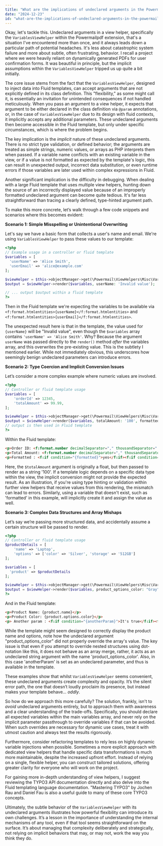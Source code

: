 ```yaml
---
title: "What are the implications of undeclared arguments in the Powermailpdf VariablesViewHelper?"
date: "2024-12-23"
id: "what-are-the-implications-of-undeclared-arguments-in-the-powermailpdf-variablesviewhelper"
---
```


Okay, let's tackle this. Undeclared arguments in a view helper, specifically the `VariablesViewHelper` within the Powermailpdf extension, that's a situation I've encountered more than once, and it always leads down a particular path of potential headaches. It's less about catastrophic system failure and more about subtle, often frustrating, behavior. I recall a project where we were heavily reliant on dynamically generated PDFs for user confirmation forms. It was beautiful in principle, but the implicit assumptions within the `VariablesViewHelper` tripped us up quite a bit initially.

The core issue stems from the fact that the `VariablesViewHelper`, designed to inject data into Fluid templates, can accept arguments that are not explicitly defined in its class definition. This "flexibility," as some might call it, is essentially an invitation for unintended consequences if not handled meticulously. When you pass an argument to a view helper, it expects that argument to be either declared in the class definition via `@param` annotations, or, in the case of `VariablesViewHelper` due to its design with fluid contexts, it implicitly accepts any additional parameters. These undeclared arguments then become accessible in the Fluid template, but only under specific circumstances, which is where the problem begins.

The key implication is the *implicit* nature of these undeclared arguments. There is no strict type validation, or defined behavior; the arguments are treated as simple strings, numeric values, or arrays as PHP interprets them when passed. If a variable name conflicts with an existing variable in the view, or if a value is not formatted as expected by the template's logic, this can result in unexpected output, incorrect data substitution, or even runtime errors if those variables are later used within complex expressions in Fluid.

Another significant implication is the difficulty in debugging. When dealing with a large Fluid template that uses multiple view helpers, hunting down the source of an incorrectly displayed value because of an improperly formatted undeclared argument can become quite tedious. It's far less straightforward than tracing a clearly defined, type-hinted argument path.

To make this more concrete, let’s walk through a few code snippets and scenarios where this becomes evident:

**Scenario 1: Simple Misspelling or Unintentional Overwriting**

Let's say we have a basic form that collects a user's name and email. We're using `VariablesViewHelper` to pass these values to our template:

```php
<?php
// Example usage in a controller or fluid template
$variables = [
  'userName' => 'Alice Smith',
  'userEmail' => 'alice@example.com'
];

$viewHelper = $this->objectManager->get(\Powermail\ViewHelpers\Misc\VariablesViewHelper::class);
$output = $viewHelper->render($variables, userName: 'Invalid value');

// ... output $output within a fluid template
?>
```

Then in the Fluid template we're expecting the variables to be available via `<f:format.htmlentities>{userName}</f:format.htmlentities>` and `<f:format.htmlentities>{userEmail}</f:format.htmlentities>`.

The unexpected result here is that in the template, the value used for `{userName}` will be "Invalid value", even though the `$variables` array contains `'userName' => 'Alice Smith'`. Why? Because the argument `userName` was passed directly to the `render()` method *after* the variables array, and this overwrites the pre-existing value. This is the subtlety I mentioned earlier. While not immediately obvious, this underscores how seemingly benign undeclared parameters can introduce errors.

**Scenario 2: Type Coercion and Implicit Conversion Issues**

Let’s consider a more complex example where numeric values are involved.

```php
<?php
// Controller or fluid template usage
$variables = [
    'orderId' => 12345,
    'totalAmount' => 99.99,
];

$viewHelper = $this->objectManager->get(\Powermail\ViewHelpers\Misc\VariablesViewHelper::class);
$output = $viewHelper->render($variables, totalAmount: '100', formatted: true);
// output is then used in Fluid template
?>
```

Within the Fluid template:

```html
<p>Order ID: <f:format.number decimalSeparator="," thousandSeparator="." decimalPlaces="0">{orderId}</f:format.number></p>
<p>Total Amount: <f:format.number decimalSeparator="," thousandSeparator="." decimalPlaces="2">{totalAmount}</f:format.number></p>
<p>Formatted : <f:if condition="{formatted}">yes</f:if><f:if condition="!{formatted}">no</f:if></p>
```

Here, the `$totalAmount` argument is originally a float, but then passed to render as a string '100'. If a template logic depends on a specific data type within the view, the implicit conversion might not provide the expected result. As an illustration, if you're using type hinting or validation within further view helpers that receive values from this rendering, the mismatch can lead to errors. Similarly, using a variable that doesn't exist, such as 'formatted' in this example, will implicitly create it and assign the value as well.

**Scenario 3: Complex Data Structures and Array Mishaps**

Let’s say we’re passing more structured data, and accidentally assume a certain structure will be passed to render.

```php
<?php
// Controller or fluid template usage
$productDetails = [
    'name' => 'Laptop',
    'options' => ['color' => 'Silver', 'storage' => '512GB']
];

$variables = [
  'product' => $productDetails
];

$viewHelper = $this->objectManager->get(\Powermail\ViewHelpers\Misc\VariablesViewHelper::class);
$output = $viewHelper->render($variables, product_options_color: "Gray", anotherParam: true);
?>
```

And in the Fluid template:
```html
<p>Product Name: {product.name}</p>
<p>Product Color: {product.options.color}</p>
<p> Another param : <f:if condition="{anotherParam}">It's true</f:if><f:if condition="!{anotherParam}">it's false</f:if></p>
```

While the template might seem designed to correctly display the product name and options, note how the undeclared argument "product\_options\_color" did not properly override the array's value. The key issue is that even if you attempt to override nested structures using dot-notation like this, it does not behave as an array merge, rather, it acts as an undeclared string argument with the name 'product_options_color'. Also, in this case 'anotherParam' is set as an undeclared parameter, and thus is available in the template.

These examples show that whilst `VariablesViewHelper` seems convenient, these undeclared arguments create complexity and opacity. It’s the silent error path, the one that doesn’t loudly proclaim its presence, but instead makes your template behave… *oddly*.

So how do we approach this more carefully? The solution, frankly, isn't to *avoid* undeclared arguments entirely, but to approach them with awareness and a clear understanding of the trade-offs. Specifically, you should declare all expected variables within the main variables array, and never rely on the implicit parameter passthrough to override variables if that can be avoided. When such overrides are necessary for dynamic use cases, treat it with utmost caution and always test the results rigorously.

Furthermore, consider refactoring templates to rely less on highly dynamic variable injections when possible. Sometimes a more explicit approach with dedicated view helpers that handle specific data transformations is much more maintainable, despite the increased upfront effort. Instead of relying on a single, flexible helper, you can construct tailored solutions, offering greater clarity for everyone who will work on the project.

For gaining more in-depth understanding of view helpers, I suggest reviewing the TYPO3 API documentation directly and also delve into the Fluid templating language documentation. "Mastering TYPO3" by Jochen Rau and Daniel Fau is also a useful guide to many of these core TYPO3 concepts.

Ultimately, the subtle behavior of the `VariablesViewHelper` with its undeclared arguments illustrates how powerful flexibility can introduce its own challenges. It’s a lesson in the importance of understanding the internal mechanisms of any tool, even if that tool seems straightforward on the surface. It’s about managing that complexity deliberately and strategically, not relying on implicit behaviors that may, or may not, work the way you think they do.
